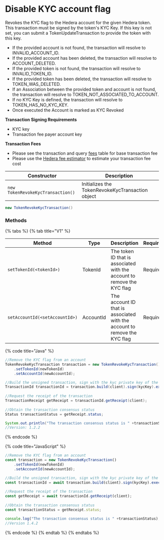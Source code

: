 # Disable KYC account flag

Revokes the KYC flag to the Hedera account for the given Hedera token. This transaction must be signed by the token's KYC Key. If this key is not set, you can submit a TokenUpdateTransaction to provide the token with this key.

- If the provided account is not found, the transaction will resolve to INVALID\_ACCOUNT\_ID.
- If the provided account has been deleted, the transaction will resolve to ACCOUNT\_DELETED.
- If the provided token is not found, the transaction will resolve to INVALID\_TOKEN\_ID.
- If the provided token has been deleted, the transaction will resolve to TOKEN\_WAS\_DELETED.
- If an Association between the provided token and account is not found, the transaction will resolve to TOKEN\_NOT\_ASSOCIATED\_TO\_ACCOUNT.
- If no KYC Key is defined, the transaction will resolve to TOKEN\_HAS\_NO\_KYC\_KEY.
- Once executed the Account is marked as KYC Revoked

**Transaction Signing Requirements**

- KYC key
- Transaction fee payer account key

**Transaction Fees**

- Please see the transaction and query [fees](../../../../networks/mainnet/fees/#transaction-and-query-fees) table for base transaction fee
- Please use the [Hedera fee estimator](https://hedera.com/fees) to estimate your transaction fee cost

| Constructor                       | Description                                      |
| --------------------------------- | ------------------------------------------------ |
| `new TokenRevokeKycTransaction()` | Initializes the TokenRevokeKycTransaction object |

```java
new TokenRevokeKycTransaction()
```

### Methods

{% tabs %}
{% tab title="V1" %}

| Method                         | Type      | Description                                                               | Requirement |
| ------------------------------ | --------- | ------------------------------------------------------------------------- | ----------- |
| `setTokenId(<tokenId>)`        | TokenId   | The token ID that is associated with the account to remove the KYC flag   | Required    |
| `setAccountId(<setAccountId>)` | AccountId | The account ID that is associated with the account to remove the KYC flag | Required    |

{% code title="Java" %}

```java
//Remove the KYC flag from an account
TokenRevokeKycTransaction transaction = new TokenRevokeKycTransaction()
    .setTokenId(newTokenId)
    .setAccountId(newAccountId);

//Build the unsigned transaction, sign with the kyc private key of the token, submit the transaction to a Hedera network
TransactionId transactionId = transaction.build(client).sign(kycKey).execute(client);
    
//Request the receipt of the transaction
TransactionReceipt getReceipt = transactionId.getReceipt(client);
    
//Obtain the transaction consensus status
Status transactionStatus = getReceipt.status;

System.out.println("The transaction consensus status is " +transactionStatus);
//Version: 1.2.2
```

{% endcode %}

{% code title="JavaScript" %}

```javascript
//Remove the KYC flag from an account
const transaction = new TokenRevokeKycTransaction()
    .setTokenId(newTokenId)
    .setAccountId(newAccountId);

//Build the unsigned transaction, sign with the kyc private key of the token, submit the transaction to a Hedera network
const transactionId = await transaction.build(client).sign(kycKey).execute(client);
    
//Request the receipt of the transaction
const getReceipt = await transactionId.getReceipt(client);
    
//Obtain the transaction consensus status
const transactionStatus = getReceipt.status;

console.log("The transaction consensus status is " +transactionStatus);
//Version 1.4.2 
```

{% endcode %}
{% endtab %}
{% endtabs %}

